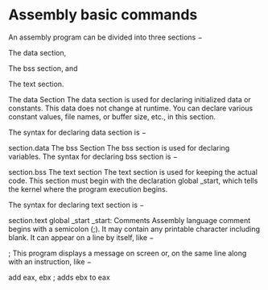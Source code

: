 # Assembly basic commands

An assembly program can be divided into three sections −

The data section,

The bss section, and

The text section.

The data Section
The data section is used for declaring initialized data or constants. This data does not change at runtime. You can
declare various constant values, file names, or buffer size, etc., in this section.

The syntax for declaring data section is −

section.data
The bss Section
The bss section is used for declaring variables. The syntax for declaring bss section is −

section.bss
The text section
The text section is used for keeping the actual code. This section must begin with the declaration global _start, which
tells the kernel where the program execution begins.

The syntax for declaring text section is −

section.text
global _start
_start:
Comments
Assembly language comment begins with a semicolon (;). It may contain any printable character including blank. It can
appear on a line by itself, like −

; This program displays a message on screen
or, on the same line along with an instruction, like −

add eax, ebx ; adds ebx to eax
